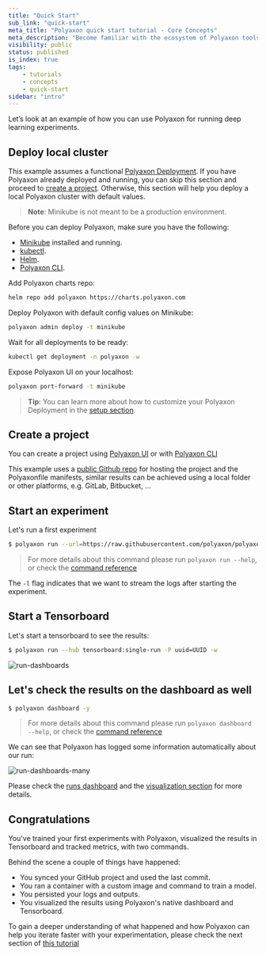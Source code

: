 ```yaml
---
title: "Quick Start"
sub_link: "quick-start"
meta_title: "Polyaxon quick start tutorial - Core Concepts"
meta_description: "Become familiar with the ecosystem of Polyaxon tools with a top-level overview and useful links to get you started."
visibility: public
status: published
is_index: true
tags:
    - tutorials
    - concepts
    - quick-start
sidebar: "intro"
---
```


Let’s look at an example of how you can use Polyaxon for running deep learning experiments.

## Deploy local cluster

This example assumes a functional [Polyaxon Deployment](/docs/setup/).
If you have Polyaxon already deployed and running, you can skip this section and proceed to [create a project](/docs/intro/quick-start/#create-a-project).
Otherwise, this section will help you deploy a local Polyaxon cluster with default values.

> **Note**: Minikube is not meant to be a production environment.

Before you can deploy Polyaxon, make sure you have the following:
 * [Minikube](https://kubernetes.io/docs/tasks/tools/install-minikube/) installed and running.
 * [kubectl](https://kubernetes.io/docs/tasks/tools/install-kubectl/).
 * [Helm](https://helm.sh/docs/intro/install/).
 * [Polyaxon CLI](/docs/setup/cli/).

Add Polyaxon charts repo:

```bash
helm repo add polyaxon https://charts.polyaxon.com
```

Deploy Polyaxon with default config values on Minikube:

```bash
polyaxon admin deploy -t minikube
```

Wait for all deployments to be ready:

```bash
kubectl get deployment -n polyaxon -w
```

Expose Polyaxon UI on your localhost:

```bash
polyaxon port-forward -t minikube
```

> **Tip**: You can learn more about how to customize your Polyaxon Deployment in the [setup section](/docs/setup/).

## Create a project

You can create a project using [Polyaxon UI](/docs/management/projects/general/) or with [Polyaxon CLI](/docs/core/cli/project/#project-create)

This example uses a [public Github repo](https://github.com/polyaxon/polyaxon-quick-start)
for hosting the project and the Polyaxonfile manifests, similar results can be achieved using a local folder or other platforms, e.g. GitLab, Bitbucket, ...

## Start an experiment

Let's run a first experiment

```bash
$ polyaxon run --url=https://raw.githubusercontent.com/polyaxon/polyaxon-quick-start/master/experimentation/simple.yaml -l
```

> For more details about this command please run `polyaxon run --help`,
or check the [command reference](/docs/core/cli/run/)

The `-l` flag indicates that we want to stream the logs after starting the experiment.


## Start a Tensorboard

Let's start a tensorboard to see the results:

```bash
$ polyaxon run --hub tensorboard:single-run -P uuid=UUID -w
```

![run-dashboards](../../../../content/images/dashboard/runs/dashboards-tensorboard.png)

## Let's check the results on the dashboard as well

```bash
$ polyaxon dashboard -y
```

> For more details about this command please run `polyaxon dashboard --help`,
or check the [command reference](/docs/core/cli/dashboard/)

We can see that Polyaxon has logged some information automatically about our run:


![run-dashboards-many](../../../../content/images/dashboard/runs/dashboards-many.png)

Please check the [runs dashboard](/docs/management/runs-dashboard/) and the
[visualization section](/docs/experimentation/visualizations/) for more details.

## Congratulations

You've trained your first experiments with Polyaxon, visualized the results in Tensorboard and tracked metrics, with two commands.

Behind the scene a couple of things have happened:

 * You synced your GitHub project and used the last commit.
 * You ran a container with a custom image and command to train a model.
 * You persisted your logs and outputs.
 * You visualized the results using Polyaxon's native dashboard and Tensorboard.

To gain a deeper understanding of what happened and how Polyaxon can help you iterate faster with your experimentation,
please check the next section of [this tutorial](/docs/intro/quick-start/components/)
